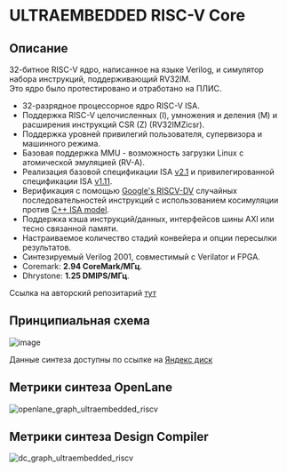 # ULTRAEMBEDDED RISC-V Core
## Описание
32-битное RISC-V ядро, написанное на языке Verilog, и симулятор набора инструкций, поддерживающий RV32IM.  
Это ядро было протестировано и отработано на ПЛИС.  

* 32-разрядное процессорное ядро RISC-V ISA.
* Поддержка RISC-V целочисленных (I), умножения и деления (M) и расширения инструкций CSR (Z) (RV32IMZicsr).
* Поддержка уровней привилегий пользователя, супервизора и машинного режима.
* Базовая поддержка MMU - возможность загрузки Linux с атомической эмуляцией (RV-A).
* Реализация базовой спецификации ISA [v2.1](https://github.com/ultraembedded/riscv/tree/master/doc/riscv_isa_spec.pdf) и привилегированной спецификации ISA [v1.11](https://github.com/ultraembedded/riscv/tree/master/doc/riscv_privileged_spec.pdf).
* Верификация с помощью [Google's RISCV-DV](https://github.com/google/riscv-dv) случайных последовательностей инструкций с использованием косимуляции против [C++ ISA model](https://github.com/ultraembedded/exactstep).
* Поддержка кэша инструкций/данных, интерфейсов шины AXI или тесно связанной памяти.
* Настраиваемое количество стадий конвейера и опции пересылки результатов.
* Синтезируемый Verilog 2001, совместимый с Verilator и FPGA.
* Coremark:  **2.94 CoreMark/МГц**.
* Dhrystone: **1.25 DMIPS/МГц**.  

Ссылка на авторский репозитарий [тут](https://github.com/ultraembedded/riscv/)  
    
## Принципиальная схема
![image](https://github.com/Rozenroze/DATASET_RISCV/assets/131447538/b965c022-f0ab-498d-a976-6de3e46be0bf)

Данные синтеза доступны по ссылке на [Яндекс диск](https://disk.yandex.ru/d/WoJWMWOvAvWjBQ) 

## Метрики синтеза OpenLane
![openlane_graph_ultraembedded_riscv](https://github.com/Rozenroze/DATASET_RISCV/assets/131447538/a6b62bb4-b956-4f38-8b7a-95424dd46fef)
## Метрики синтеза Design Compiler
![dc_graph_ultraembedded_riscv](https://github.com/Rozenroze/DATASET_RISCV/assets/131447538/c194735a-bd77-4c0c-832c-b4ac76fe0932)
